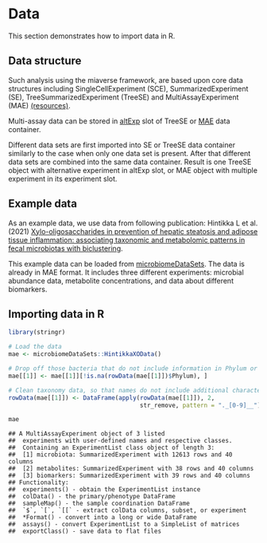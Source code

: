 # Data

This section demonstrates how to import data in R.

## Data structure

Such analysis using the miaverse framework, are based upon core data structures 
including SingleCellExperiment (SCE), SummarizedExperiment (SE), TreeSummarizedExperiment (TreeSE) and MultiAssayExperiment (MAE) [(resources)](https://microbiome.github.io/course_2022_miaverse/study-material.html#resources-for-treesummarizedexperiment).

Multi-assay data can be stored in [altExp](https://microbiome.github.io/OMA/containers.html#alternative-experiments) 
slot of TreeSE or [MAE](https://microbiome.github.io/OMA/containers.html#multiassayexperiments) data container.

Different data sets are first imported into SE or TreeSE data container similarly to the case when only one data set is present. After that different data sets are combined into the same data container. Result is one TreeSE object with alternative experiment in altExp slot, or MAE object with multiple experiment in its experiment slot.

## Example data

As an example data, we use data from following publication: Hintikka L et al. (2021) [Xylo-oligosaccharides in prevention of hepatic steatosis and adipose tissue inflammation: associating taxonomic and metabolomic patterns in fecal microbiotas with biclustering](https://www.mdpi.com/1660-4601/18/8/4049).

This example data can be loaded from [microbiomeDataSets](https://bioconductor.org/packages/release/data/experiment/html/microbiomeDataSets.html). The data is already in MAE format. It includes three different experiments: microbial abundance data, metabolite concentrations, and data about different biomarkers.

## Importing data in R


```r
library(stringr)

# Load the data
mae <- microbiomeDataSets::HintikkaXOData()

# Drop off those bacteria that do not include information in Phylum or lower levels
mae[[1]] <- mae[[1]][!is.na(rowData(mae[[1]])$Phylum), ]

# Clean taxonomy data, so that names do not include additional characters
rowData(mae[[1]]) <- DataFrame(apply(rowData(mae[[1]]), 2, 
                                     str_remove, pattern = "._[0-9]__"))

mae
```

```
## A MultiAssayExperiment object of 3 listed
##  experiments with user-defined names and respective classes.
##  Containing an ExperimentList class object of length 3:
##  [1] microbiota: SummarizedExperiment with 12613 rows and 40 columns
##  [2] metabolites: SummarizedExperiment with 38 rows and 40 columns
##  [3] biomarkers: SummarizedExperiment with 39 rows and 40 columns
## Functionality:
##  experiments() - obtain the ExperimentList instance
##  colData() - the primary/phenotype DataFrame
##  sampleMap() - the sample coordination DataFrame
##  `$`, `[`, `[[` - extract colData columns, subset, or experiment
##  *Format() - convert into a long or wide DataFrame
##  assays() - convert ExperimentList to a SimpleList of matrices
##  exportClass() - save data to flat files
```

